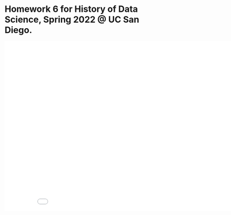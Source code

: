 # Homework 6 for History of Data Science, Spring 2022 @ UC San Diego.

<iframe src='snow-map.html' width=900 height=550 frameBorder=0></iframe>